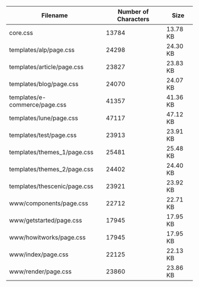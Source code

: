 | Filename                      | Number of Characters | Size     |
| ----------------------------- | -------------------- | -------- |
| core.css                      | 13784                | 13.78 KB |
| templates/alp/page.css        | 24298                | 24.30 KB |
| templates/article/page.css    | 23827                | 23.83 KB |
| templates/blog/page.css       | 24070                | 24.07 KB |
| templates/e-commerce/page.css | 41357                | 41.36 KB |
| templates/lune/page.css       | 47117                | 47.12 KB |
| templates/test/page.css       | 23913                | 23.91 KB |
| templates/themes_1/page.css   | 25481                | 25.48 KB |
| templates/themes_2/page.css   | 24402                | 24.40 KB |
| templates/thescenic/page.css  | 23921                | 23.92 KB |
| www/components/page.css       | 22712                | 22.71 KB |
| www/getstarted/page.css       | 17945                | 17.95 KB |
| www/howitworks/page.css       | 17945                | 17.95 KB |
| www/index/page.css            | 22125                | 22.13 KB |
| www/render/page.css           | 23860                | 23.86 KB |